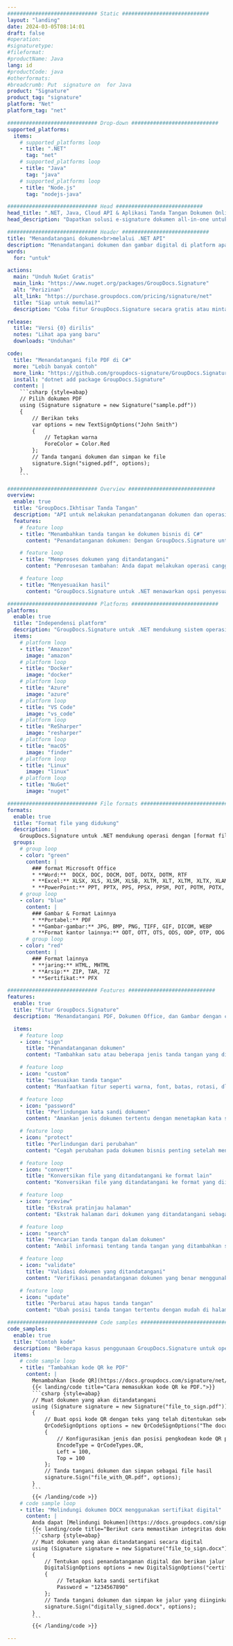 ```yaml
---
############################# Static ############################
layout: "landing"
date: 2024-03-05T08:14:01
draft: false
#operation: 
#signaturetype: 
#fileformat: 
#productName: Java
lang: id
#productCode: java
#otherformats: 
#breadcrumb: Put  signature on  for Java
product: "Signature"
product_tag: "signature"
platform: "Net"
platform_tag: "net"

############################# Drop-down ############################
supported_platforms:
  items:
    # supported_platforms loop
    - title: ".NET"
      tag: "net"
    # supported_platforms loop
    - title: "Java"
      tag: "java"
    # supported_platforms loop
    - title: "Node.js"
      tag: "nodejs-java"

############################# Head ############################
head_title: ".NET, Java, Cloud API & Aplikasi Tanda Tangan Dokumen Online"
head_description: "Dapatkan solusi e-signature dokumen all-in-one untuk .NET, Java, dan aplikasi berbasis cloud. Tandatangani format dokumen umum secara online menggunakan fitur drag and drop sederhana"

############################# Header ############################
title: "Menandatangani dokumen<br>melalui .NET API"
description: "Menandatangani dokumen dan gambar digital di platform apa pun menggunakan API fleksibel dan solusi berbasis aplikasi kami untuk pemrogram dan pengguna akhir."
words:
  for: "untuk"

actions:
  main: "Unduh NuGet Gratis"
  main_link: "https://www.nuget.org/packages/GroupDocs.Signature"
  alt: "Perizinan"
  alt_link: "https://purchase.groupdocs.com/pricing/signature/net"
  title: "Siap untuk memulai?"
  description: "Coba fitur GroupDocs.Signature secara gratis atau minta lisensi"

release:
  title: "Versi {0} dirilis"
  notes: "Lihat apa yang baru"
  downloads: "Unduhan"

code:
  title: "Menandatangani file PDF di C#"
  more: "Lebih banyak contoh"
  more_link: "https://github.com/groupdocs-signature/GroupDocs.Signature-for-.NET"
  install: "dotnet add package GroupDocs.Signature"
  content: |
    ```csharp {style=abap}   
    // Pilih dokumen PDF
    using (Signature signature = new Signature("sample.pdf"))
    {
        // Berikan teks
        var options = new TextSignOptions("John Smith")
        {
            // Tetapkan warna
            ForeColor = Color.Red
        };
        // Tanda tangani dokumen dan simpan ke file
        signature.Sign("signed.pdf", options);
    }
    ```

############################# Overview ############################
overview:
  enable: true
  title: "GroupDocs.Ikhtisar Tanda Tangan"
  description: "API untuk melakukan penandatanganan dokumen dan operasi terkait dalam aplikasi .NET"
  features:
    # feature loop
    - title: "Menambahkan tanda tangan ke dokumen bisnis di C#"
      content: "Penandatanganan dokumen: Dengan GroupDocs.Signature untuk .NET, Anda dapat menambahkan berbagai jenis tanda tangan, seperti teks, gambar, kode batang, dan sertifikat digital, ke dokumen PDF dan Office. API ini memungkinkan Anda menandatangani dokumen dengan hampir semua tipe data, termasuk metadata tersembunyi."

    # feature loop
    - title: "Memproses dokumen yang ditandatangani"
      content: "Pemrosesan tambahan: Anda dapat melakukan operasi canggih pada dokumen yang ditandatangani menggunakan GroupDocs.Signature. Ini termasuk mencari tanda tangan yang ada dalam dokumen bisnis dan memverifikasinya menggunakan kriteria tertentu. Selain itu, Anda dapat mengambil informasi dokumen dan melihat halaman pratinjau melalui .NET API ini."

    # feature loop
    - title: "Menyesuaikan hasil"
      content: "GroupDocs.Signature untuk .NET menawarkan opsi penyesuaian yang luas. Anda dapat secara tepat memposisikan tanda tangan di mana saja pada halaman dokumen dan menyesuaikan tampilannya menggunakan berbagai pengaturan. Selain itu, API ini mendukung penyimpanan dokumen yang diproses dalam berbagai format yang didukung."

############################# Platforms ############################
platforms:
  enable: true
  title: "Independensi platform"
  description: "GroupDocs.Signature untuk .NET mendukung sistem operasi, kerangka kerja, dan manajer paket berikut"
  items:
    # platform loop
    - title: "Amazon"
      image: "amazon"
    # platform loop
    - title: "Docker"
      image: "docker"
    # platform loop
    - title: "Azure"
      image: "azure"
    # platform loop
    - title: "VS Code"
      image: "vs_code"
    # platform loop
    - title: "ReSharper"
      image: "resharper"
    # platform loop
    - title: "macOS"
      image: "finder"
    # platform loop
    - title: "Linux"
      image: "linux"
    # platform loop
    - title: "NuGet"
      image: "nuget"

############################# File formats ############################
formats:
  enable: true
  title: "Format file yang didukung"
  description: |
    GroupDocs.Signature untuk .NET mendukung operasi dengan [format file](https://docs.groupdocs.com/signature/net/supported-document-formats/) berikut.
  groups:
    # group loop
    - color: "green"
      content: |
        ### format Microsoft Office
        * **Word:**  DOCX, DOC, DOCM, DOT, DOTX, DOTM, RTF
        * **Excel:** XLSX, XLS, XLSM, XLSB, XLTM, XLT, XLTM, XLTX, XLAM, SXC, SpreadsheetML
        * **PowerPoint:** PPT, PPTX, PPS, PPSX, PPSM, POT, POTM, POTX, PPTM
    # group loop
    - color: "blue"
      content: |
        ### Gambar & Format Lainnya
        * **Portabel:** PDF
        * **Gambar-gambar:** JPG, BMP, PNG, TIFF, GIF, DICOM, WEBP
        * **Format kantor lainnya:** ODT, OTT, OTS, ODS, ODP, OTP, ODG
      # group loop
    - color: "red"
      content: |
        ### Format lainnya
        * **jaring:** HTML, MHTML
        * **Arsip:** ZIP, TAR, 7Z
        * **Sertifikat:** PFX

############################# Features ############################
features:
  enable: true
  title: "Fitur GroupDocs.Signature"
  description: "Menandatangani PDF, Dokumen Office, dan Gambar dengan cepat dan akurat"

  items:
    # feature loop
    - icon: "sign"
      title: "Penandatanganan dokumen"
      content: "Tambahkan satu atau beberapa jenis tanda tangan yang didukung secara akurat pada posisi tertentu pada dokumen bisnis."

    # feature loop
    - icon: "custom"
      title: "Sesuaikan tanda tangan"
      content: "Manfaatkan fitur seperti warna, font, batas, rotasi, dll., untuk mengonfigurasi tampilan tanda tangan."

    # feature loop
    - icon: "password"
      title: "Perlindungan kata sandi dokumen"
      content: "Amankan jenis dokumen tertentu dengan menetapkan kata sandi setelah penandatanganan."

    # feature loop
    - icon: "protect"
      title: "Perlindungan dari perubahan"
      content: "Cegah perubahan pada dokumen bisnis penting setelah menambahkan tanda tangan dengan sertifikat digital."

    # feature loop
    - icon: "convert"
      title: "Konversikan file yang ditandatangani ke format lain"
      content: "Konversikan file yang ditandatangani ke format yang diinginkan, seperti menyimpan dokumen Word sebagai PDF."

    # feature loop
    - icon: "preview"
      title: "Ekstrak pratinjau halaman"
      content: "Ekstrak halaman dari dokumen yang ditandatangani sebagai gambar individual untuk diproses di masa mendatang."

    # feature loop
    - icon: "search"
      title: "Pencarian tanda tangan dalam dokumen"
      content: "Ambil informasi tentang tanda tangan yang ditambahkan sebelumnya dalam dokumen tertentu."

    # feature loop
    - icon: "validate"
      title: "Validasi dokumen yang ditandatangani"
      content: "Verifikasi penandatanganan dokumen yang benar menggunakan fitur validasi."

    # feature loop
    - icon: "update"
      title: "Perbarui atau hapus tanda tangan"
      content: "Ubah posisi tanda tangan tertentu dengan mudah di halaman, ubah teksnya, atau hapus tanpa masalah apa pun."

############################# Code samples ############################
code_samples:
  enable: true
  title: "Contoh kode"
  description: "Beberapa kasus penggunaan GroupDocs.Signature untuk operasi .NET"
  items:
    # code sample loop
    - title: "Tambahkan kode QR ke PDF"
      content: |
        Menambahkan [kode QR](https://docs.groupdocs.com/signature/net/esign-document-with-qr-code-signature/) ke halaman tertentu dokumen PDF dapat meningkatkan proses bisnis. Di bawah ini adalah contoh cara menambahkan kode QR menggunakan GroupDocs.Signature.
        {{< landing/code title="Cara memasukkan kode QR ke PDF.">}}
        ```csharp {style=abap}
        // Muat dokumen yang akan ditandatangani
        using (Signature signature = new Signature("file_to_sign.pdf"))
        {
            // Buat opsi kode QR dengan teks yang telah ditentukan sebelumnya
            QrCodeSignOptions options = new QrCodeSignOptions("The document is approved by John Smith")
            {
                // Konfigurasikan jenis dan posisi pengkodean kode QR pada halaman
                EncodeType = QrCodeTypes.QR,
                Left = 100,
                Top = 100
            };
            // Tanda tangani dokumen dan simpan sebagai file hasil
            signature.Sign("file_with_QR.pdf", options);
        }
        ```
        {{< /landing/code >}}
    # code sample loop
    - title: "Melindungi dokumen DOCX menggunakan sertifikat digital"
      content: |
        Anda dapat [Melindungi Dokumen](https://docs.groupdocs.com/signature/net/esign-document-with-digital-signature/) menggunakan tanda tangan pribadi atau perusahaan yang disimpan sebagai sertifikat digital. Dokumen yang dilindungi tersebut tidak dapat diubah tanpa membatalkan tanda tangannya.
        {{< landing/code title="Berikut cara memastikan integritas dokumen.">}}
        ```csharp {style=abap}   
        // Muat dokumen yang akan ditandatangani secara digital
        using (Signature signature = new Signature("file_to_sign.docx"))
        {
            // Tentukan opsi penandatanganan digital dan berikan jalur ke file sertifikat
            DigitalSignOptions options = new DigitalSignOptions("certificate.pfx")
            {
                // Tetapkan kata sandi sertifikat
                Password = "1234567890"
            };
            // Tanda tangani dokumen dan simpan ke jalur yang diinginkan
            signature.Sign("digitally_signed.docx", options);
        }
        ```
        {{< /landing/code >}}

---
```

